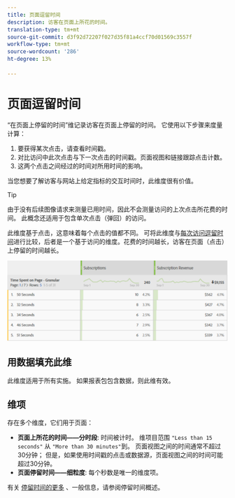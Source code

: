 ```yaml
---
title: 页面逗留时间
description: 访客在页面上所花的时间。
translation-type: tm+mt
source-git-commit: d3f92d72207f027d35f81a4ccf70d01569c3557f
workflow-type: tm+mt
source-wordcount: '286'
ht-degree: 13%

---
```



# 页面逗留时间

“在页面上停留的时间”维记录访客在页面上停留的时间。 它使用以下步骤来度量计算：

1. 要获得某次点击，请查看时间戳。
2. 对比访问中此次点击与下一次点击的时间戳。页面视图和链接跟踪点击计数。
3. 这两个点击之间经过的时间对所用时间的影响。

当您想要了解访客与网站上给定指标的交互时间时，此维度很有价值。

>[!TIP]
>
>由于没有后续图像请求来测量已用时间，因此不会测量访问的上次点击所花费的时间。 此概念还适用于包含单次点击（弹回）的访问。

此维度基于点击，这意味着每个点击的值都不同。 可将此维度与[每次访问逗留时间](time-spent-per-visit.md)进行比较，后者是一个基于访问的维度。花费的时间越长，访客在页面（点击）上停留的时间越长。

![页面逗留时间](../metrics/assets/time-spent2.png)

## 用数据填充此维

此维度适用于所有实施。 如果报表包包含数据，则此维有效。

## 维项

存在多个维度，它们用于页面：

* **页面上所花的时间——分时段**: 时间被计时。 维项目范围 `"Less than 15 seconds"` 从 `"More than 30 minutes"`到。 页面视图之间的时间通常不超过30分钟； 但是，如果使用时间戳的点击或数据源，页面视图之间的时间可能超过30分钟。
* **页面停留时间——细粒度**: 每个秒数是唯一的维度项。

有关 [停留时间的更多](../metrics/time-spent.md) 、一般信息，请参阅停留时间概述。
